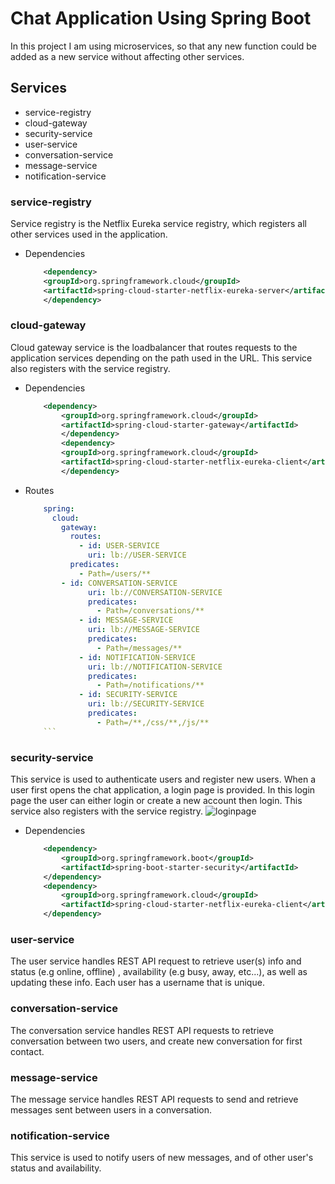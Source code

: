 # Chat Application Using Spring Boot
In this project I am using microservices, so that any new function could be added as a new service without affecting other services.

## Services
  * service-registry
  * cloud-gateway
  * security-service
  * user-service
  * conversation-service
  * message-service
  * notification-service
  
### service-registry
  Service registry is the Netflix Eureka service registry, which registers all other services used in the application.

 * Dependencies
	```xml
	    <dependency>
		<groupId>org.springframework.cloud</groupId>
		<artifactId>spring-cloud-starter-netflix-eureka-server</artifactId>
	    </dependency>
	```

### cloud-gateway
  Cloud gateway service is the loadbalancer that routes requests to the application services depending on the path used in the URL. This service also registers with the service registry.

  * Dependencies
	```xml
		<dependency>
			<groupId>org.springframework.cloud</groupId>
			<artifactId>spring-cloud-starter-gateway</artifactId>
	    	</dependency>
	    	<dependency>
			<groupId>org.springframework.cloud</groupId>
			<artifactId>spring-cloud-starter-netflix-eureka-client</artifactId>
	    	</dependency>
	```

  * Routes
  	```yaml
		spring:
		  cloud:
		    gateway:
		      routes:
		        - id: USER-SERVICE
		          uri: lb://USER-SERVICE
			  predicates:
			    - Path=/users/**
			- id: CONVERSATION-SERVICE
		      	  uri: lb://CONVERSATION-SERVICE
		      	  predicates:
		            - Path=/conversations/**
		    	- id: MESSAGE-SERVICE
		      	  uri: lb://MESSAGE-SERVICE
		      	  predicates:
		            - Path=/messages/**
		    	- id: NOTIFICATION-SERVICE
		      	  uri: lb://NOTIFICATION-SERVICE
		      	  predicates:
		            - Path=/notifications/**
		    	- id: SECURITY-SERVICE
		      	  uri: lb://SECURITY-SERVICE
		      	  predicates:
		            - Path=/**,/css/**,/js/**
        ```

### security-service
  This service is used to authenticate users and register new users. When a user first opens the chat application, a login page is provided. In this login page the user can either login or create a new account then login. This service also registers with the service registry.
  ![loginpage](https://user-images.githubusercontent.com/47879637/110915035-68ed6c80-82d4-11eb-8f91-c8230cf700f8.PNG)
  
  * Dependencies
	```xml
		<dependency>
			<groupId>org.springframework.boot</groupId>
			<artifactId>spring-boot-starter-security</artifactId>
		</dependency>
		<dependency>
			<groupId>org.springframework.cloud</groupId>
			<artifactId>spring-cloud-starter-netflix-eureka-client</artifactId>
		</dependency>
	```
	
### user-service
  The user service handles REST API request to retrieve user(s) info and status (e.g online, offline) , availability (e.g busy, away, etc...), as well as updating these info. Each user has a username that is unique.

### conversation-service
  The conversation service handles REST API requests to retrieve conversation between two users, and create new conversation for first contact.
  
### message-service
  The message service handles REST API requests to send and retrieve messages sent between users in a conversation.
  
### notification-service
  This service is used to notify users of new messages, and of other user's status and availability.

	
